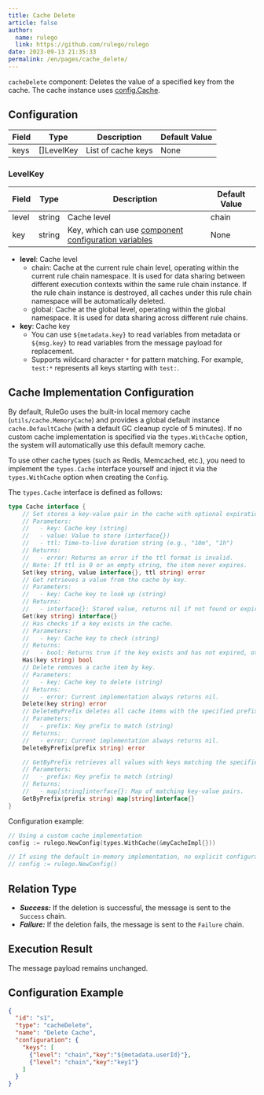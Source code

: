 ```yaml
---
title: Cache Delete
article: false
author:
  name: rulego
  link: https://github.com/rulego/rulego
date: 2023-09-13 21:35:33
permalink: /en/pages/cache_delete/
---
```


`cacheDelete` component: Deletes the value of a specified key from the cache.
The cache instance uses [config.Cache](/en/pages/d59341/#cache).

## Configuration

| Field | Type       | Description        | Default Value |
|-------|------------|--------------------|---------------|
| keys  | []LevelKey | List of cache keys | None          |

### LevelKey

| Field | Type   | Description                                                               | Default Value |
|-------|--------|---------------------------------------------------------------------------|---------------|
| level | string | Cache level                                                               | chain         |
| key   | string | Key, which can use [component configuration variables](/en/pages/baa05c/) | None          |

- **level**: Cache level
  - chain: Cache at the current rule chain level, operating within the current rule chain namespace. It is used for data sharing between different execution contexts within the same rule chain instance. If the rule chain instance is destroyed, all caches under this rule chain namespace will be automatically deleted.
  - global: Cache at the global level, operating within the global namespace. It is used for data sharing across different rule chains.
- **key**: Cache key
  - You can use `${metadata.key}` to read variables from metadata or `${msg.key}` to read variables from the message payload for replacement.
  - Supports wildcard character `*` for pattern matching. For example, `test:*` represents all keys starting with `test:`.

## Cache Implementation Configuration

By default, RuleGo uses the built-in local memory cache (`utils/cache.MemoryCache`) and provides a global default instance `cache.DefaultCache` (with a default GC cleanup cycle of 5 minutes). If no custom cache implementation is specified via the `types.WithCache` option, the system will automatically use this default memory cache.

To use other cache types (such as Redis, Memcached, etc.), you need to implement the `types.Cache` interface yourself and inject it via the `types.WithCache` option when creating the `Config`.

The `types.Cache` interface is defined as follows:

```go
type Cache interface {  
	// Set stores a key-value pair in the cache with optional expiration time.
	// Parameters:
	//   - key: Cache key (string)
	//   - value: Value to store (interface{})
	//   - ttl: Time-to-live duration string (e.g., "10m", "1h")
	// Returns:
	//   - error: Returns an error if the ttl format is invalid.
	// Note: If ttl is 0 or an empty string, the item never expires.
	Set(key string, value interface{}, ttl string) error  
	// Get retrieves a value from the cache by key.
	// Parameters:
	//   - key: Cache key to look up (string)
	// Returns:
	//   - interface{}: Stored value, returns nil if not found or expired.
	Get(key string) interface{}  
	// Has checks if a key exists in the cache.
	// Parameters:
	//   - key: Cache key to check (string)
	// Returns:
	//   - bool: Returns true if the key exists and has not expired, otherwise false.
	Has(key string) bool  
	// Delete removes a cache item by key.
	// Parameters:
	//   - key: Cache key to delete (string)
	// Returns:
	//   - error: Current implementation always returns nil.
	Delete(key string) error  
	// DeleteByPrefix deletes all cache items with the specified prefix.
	// Parameters:
	//   - prefix: Key prefix to match (string)
	// Returns:
	//   - error: Current implementation always returns nil.
	DeleteByPrefix(prefix string) error  

	// GetByPrefix retrieves all values with keys matching the specified prefix.
	// Parameters:
	//   - prefix: Key prefix to match (string)
	// Returns:
	//   - map[string]interface{}: Map of matching key-value pairs.
	GetByPrefix(prefix string) map[string]interface{}  
}
```

Configuration example:

```go
// Using a custom cache implementation
config := rulego.NewConfig(types.WithCache(&myCacheImpl{}))

// If using the default in-memory implementation, no explicit configuration is needed. RuleGo will automatically use cache.DefaultCache.
// config := rulego.NewConfig()
```

## Relation Type

- ***Success:*** If the deletion is successful, the message is sent to the `Success` chain.
- ***Failure:*** If the deletion fails, the message is sent to the `Failure` chain.

## Execution Result

The message payload remains unchanged.

## Configuration Example

```json
{
  "id": "s1",
  "type": "cacheDelete",
  "name": "Delete Cache",
  "configuration": {
    "keys": [
      {"level": "chain","key":"${metadata.userId}"},
      {"level": "chain","key":"key1"}
    ]
  }
}
```